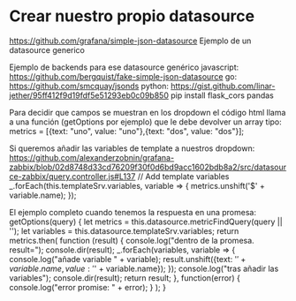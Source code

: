 # Crear nuestro propio datasource

https://github.com/grafana/simple-json-datasource
Ejemplo de un datasource generico

Ejemplo de backends para ese datasource genérico
javascript: https://github.com/bergquist/fake-simple-json-datasource
go: https://github.com/smcquay/jsonds
python: https://gist.github.com/linar-jether/95ff412f9d19fdf5e51293eb0c09b850
  pip install flask_cors pandas


Para decidir que campos se muestran en los dropdown el código html llama a una función (getOptions por ejemplo) que le debe devolver un array tipo:
metrics = [{text: "uno", value: "uno"},{text: "dos", value: "dos"}];

Si queremos añadir las variables de template a nuestros dropdown:
https://github.com/alexanderzobnin/grafana-zabbix/blob/02d8748d33cd76209f30f0d6bd9acc1602bdb8a2/src/datasource-zabbix/query.controller.js#L137
    // Add template variables
    _.forEach(this.templateSrv.variables, variable => {
      metrics.unshift('$' + variable.name);
    });


El ejemplo completo cuando tenemos la respuesta en una promesa:
getOptions(query) {
  let metrics = this.datasource.metricFindQuery(query || '');
  let variables = this.datasource.templateSrv.variables;
  return metrics.then(
    function (result) {
      console.log("dentro de la promesa. result=");
      console.dir(result);
      _.forEach(variables, variable => {
        console.log("añade variable " + variable);
        result.unshift({text: '$' + variable.name, value: '$' + variable.name});
      });
      console.log("tras añadir las variables");
      console.dir(result);
      return result;
    },
    function(error) {
      console.log("error promise: " + error);
    }
  );
}

